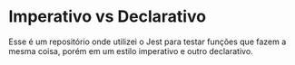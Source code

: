 # Imperativo vs Declarativo

Esse é um repositório onde utilizei o Jest para testar funções que fazem a mesma coisa, porém em um estilo imperativo e outro declarativo.
